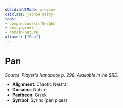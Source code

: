 ```yaml
---
obsidianUIMode: preview
cssclass: json5e-deity
tags:
- compendium/src/5e/phb
- deity/greek
- domain/nature
aliases: ["Pan"]
---
```

# Pan
*Source: Player's Handbook p. 298. Available in the SRD.* 

- **Alignment**: Chaotic Neutral
- **Domains**: Nature
- **Pantheon**: Greek
- **Symbol**: Syrinx (pan pipes)